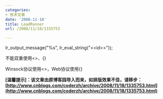 ```yaml
---
categories:
- 技术文章
date: '2008-11-18'
title: LoadRunner
url: /2008/11/18/1335753

---
```



lr_output_message("%s", lr_eval_string("&lt;&lt;id&gt;&gt;"));

不能双重使用&lt;&gt;、{}

Winsock协议使用&lt;&gt;，Web协议使用{}

**[温馨提示]：该文章由原博客园导入而来，如排版效果不佳，请移步：[http://www.cnblogs.com/coderzh/archive/2008/11/18/1335753.html](http://www.cnblogs.com/coderzh/archive/2008/11/18/1335753.html)**